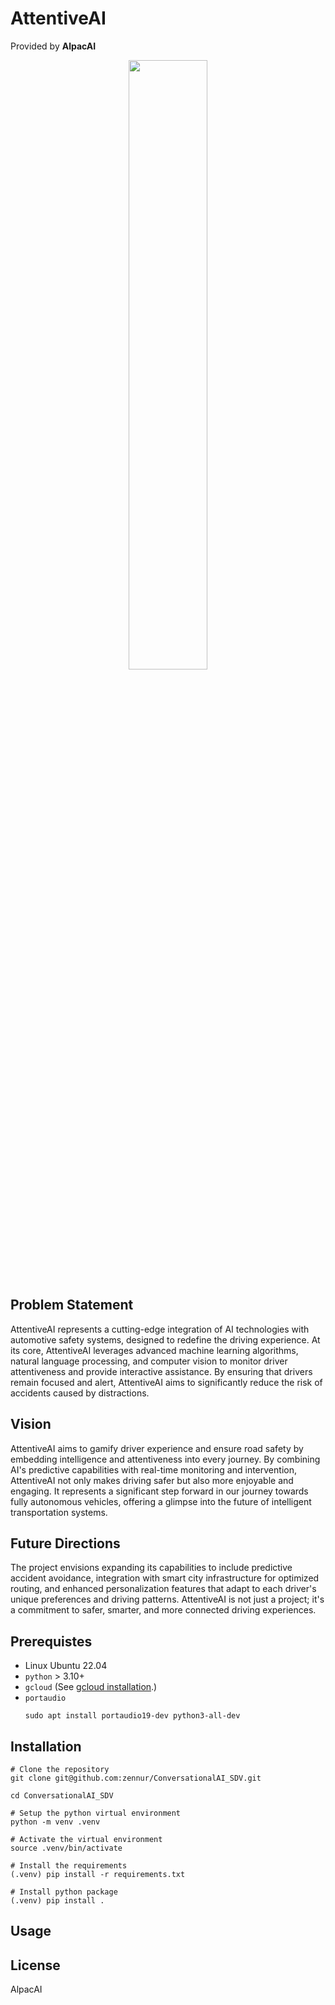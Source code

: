# AttentiveAI
Provided by <b>AlpacAI</b>

<p align=center>
<img src="https://github.com/zennur/ConversationalAI_SDV/assets/7806017/abd3d0f3-c75c-47e3-ab3c-1b06aa6f8a7d" width="50%"/>
</p>
  
## Problem Statement

AttentiveAI represents a cutting-edge integration of AI technologies with automotive safety systems, designed to redefine the driving experience. At its core, AttentiveAI leverages advanced machine learning algorithms, natural language processing, and computer vision to monitor driver attentiveness and provide interactive assistance. By ensuring that drivers remain focused and alert, AttentiveAI aims to significantly reduce the risk of accidents caused by distractions.

## Vision

AttentiveAI aims to gamify driver experience and ensure road safety by embedding intelligence and attentiveness into every journey. By combining AI's predictive capabilities with real-time monitoring and intervention, AttentiveAI not only makes driving safer but also more enjoyable and engaging. It represents a significant step forward in our journey towards fully autonomous vehicles, offering a glimpse into the future of intelligent transportation systems.

## Future Directions
The project envisions expanding its capabilities to include predictive accident avoidance, integration with smart city infrastructure for optimized routing, and enhanced personalization features that adapt to each driver's unique preferences and driving patterns. AttentiveAI is not just a project; it's a commitment to safer, smarter, and more connected driving experiences.


## Prerequistes
* Linux Ubuntu 22.04
* `python` > 3.10+
* `gcloud` (See [gcloud installation](https://cloud.google.com/sdk/docs/install?hl=de#deb).)
* `portaudio`  
  ```commandline
  sudo apt install portaudio19-dev python3-all-dev
  ```
## Installation

```shell
# Clone the repository
git clone git@github.com:zennur/ConversationalAI_SDV.git

cd ConversationalAI_SDV

# Setup the python virtual environment
python -m venv .venv

# Activate the virtual environment
source .venv/bin/activate

# Install the requirements
(.venv) pip install -r requirements.txt

# Install python package
(.venv) pip install .
```

## Usage

## License

AlpacAI

